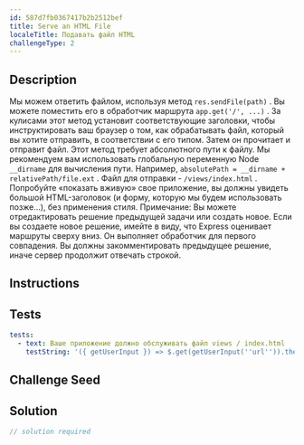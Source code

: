 ```yaml
---
id: 587d7fb0367417b2b2512bef
title: Serve an HTML File
localeTitle: Подавать файл HTML
challengeType: 2
---
```


## Description
<section id='description'>
Мы можем ответить файлом, используя метод <code>res.sendFile(path)</code> .
Вы можете поместить его в обработчик маршрута <code>app.get('/', ...)</code> . За кулисами этот метод установит соответствующие заголовки, чтобы инструктировать ваш браузер о том, как обрабатывать файл, который вы хотите отправить, в соответствии с его типом. Затем он прочитает и отправит файл. Этот метод требует абсолютного пути к файлу. Мы рекомендуем вам использовать глобальную переменную Node <code>__dirname</code> для вычисления пути.
Например, <code>absolutePath = __dirname + relativePath/file.ext</code> .
Файл для отправки - <code>/views/index.html</code> . Попробуйте «показать вживую» свое приложение, вы должны увидеть большой HTML-заголовок (и форму, которую мы будем использовать позже…), без применения стиля.
Примечание: Вы можете отредактировать решение предыдущей задачи или создать новое. Если вы создаете новое решение, имейте в виду, что Express оценивает маршруты сверху вниз. Он выполняет обработчик для первого совпадения. Вы должны закомментировать предыдущее решение, иначе сервер продолжит отвечать строкой.
</section>

## Instructions
<section id='instructions'>

</section>

## Tests
<section id='tests'>

```yml
tests:
  - text: Ваше приложение должно обслуживать файл views / index.html
    testString: '({ getUserInput }) => $.get(getUserInput(''url'')).then(data => { assert.match(data, /<h1>.*<\/h1>/, ''Your app does not serve the expected HTML''); }, xhr => { throw new Error(xhr.responseText); })'

```

</section>

## Challenge Seed
<section id='challengeSeed'>

</section>

## Solution
<section id='solution'>

```js
// solution required
```
</section>
